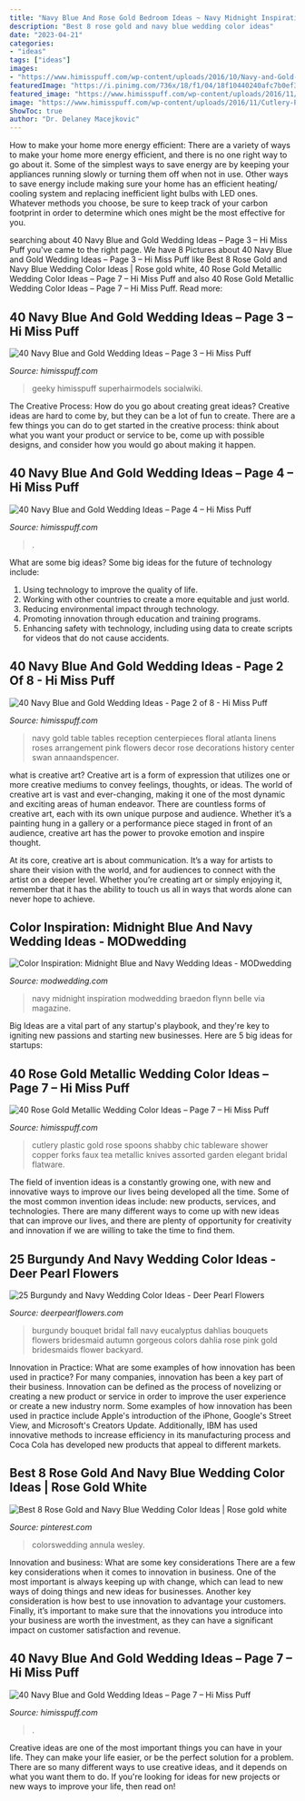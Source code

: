 ```yaml
---
title: "Navy Blue And Rose Gold Bedroom Ideas ~ Navy Midnight Inspiration Modwedding Braedon Flynn Belle Via Magazine"
description: "Best 8 rose gold and navy blue wedding color ideas"
date: "2023-04-21"
categories:
- "ideas"
tags: ["ideas"]
images:
- "https://www.himisspuff.com/wp-content/uploads/2016/10/Navy-and-Gold-Zingermans-Wedding-Cake.jpg"
featuredImage: "https://i.pinimg.com/736x/18/f1/04/18f10440240afc7b0ef39c814e05f14d.jpg"
featured_image: "https://www.himisspuff.com/wp-content/uploads/2016/11/Cutlery-Plastic-Forks-Spoons-Knives-Tableware.jpg"
image: "https://www.himisspuff.com/wp-content/uploads/2016/11/Cutlery-Plastic-Forks-Spoons-Knives-Tableware.jpg"
ShowToc: true
author: "Dr. Delaney Macejkovic"
---
```



How to make your home more energy efficient:
There are a variety of ways to make your home more energy efficient, and there is no one right way to go about it. Some of the simplest ways to save energy are by keeping your appliances running slowly or turning them off when not in use. Other ways to save energy include making sure your home has an efficient heating/ cooling system and replacing inefficient light bulbs with LED ones. Whatever methods you choose, be sure to keep track of your carbon footprint in order to determine which ones might be the most effective for you.

	

		
searching about 40 Navy Blue and Gold Wedding Ideas – Page 3 – Hi Miss Puff you've came to the right page. We have 8 Pictures about 40 Navy Blue and Gold Wedding Ideas – Page 3 – Hi Miss Puff like Best 8 Rose Gold and Navy Blue Wedding Color Ideas | Rose gold white, 40 Rose Gold Metallic Wedding Color Ideas – Page 7 – Hi Miss Puff and also 40 Rose Gold Metallic Wedding Color Ideas – Page 7 – Hi Miss Puff. Read more:
		
    
## 40 Navy Blue And Gold Wedding Ideas – Page 3 – Hi Miss Puff

<img loading=lazy src="https://www.himisspuff.com/wp-content/uploads/2016/10/Gold-and-glitter-table-runner-on-top-of-navy.jpg" onerror="this.onerror=null;this.src='https://tse3.mm.bing.net/th?id=OIP.pkEyvfF6DA944PELNVbCbAHaLI&amp;pid=15.1';" alt="40 Navy Blue and Gold Wedding Ideas – Page 3 – Hi Miss Puff">

_Source: himisspuff.com_

>geeky himisspuff superhairmodels socialwiki. 

	

The Creative Process: How do you go about creating great ideas?
Creative ideas are hard to come by, but they can be a lot of fun to create. There are a few things you can do to get started in the creative process: think about what you want your product or service to be, come up with possible designs, and consider how you would go about making it happen.

    
## 40 Navy Blue And Gold Wedding Ideas – Page 4 – Hi Miss Puff

<img loading=lazy src="https://www.himisspuff.com/wp-content/uploads/2016/10/gold-and-navy-wedding-reception-decor.jpg" onerror="this.onerror=null;this.src='https://tse3.mm.bing.net/th?id=OIP.8VO1O2fBjMOcy39B_igEaQHaLH&amp;pid=15.1';" alt="40 Navy Blue and Gold Wedding Ideas – Page 4 – Hi Miss Puff">

_Source: himisspuff.com_

>. 

	

What are some big ideas?
Some big ideas for the future of technology include: 
1. Using technology to improve the quality of life. 
2. Working with other countries to create a more equitable and just world. 
3. Reducing environmental impact through technology. 
4. Promoting innovation through education and training programs. 
5. Enhancing safety with technology, including using data to create scripts for videos that do not cause accidents.

    
## 40 Navy Blue And Gold Wedding Ideas - Page 2 Of 8 - Hi Miss Puff

<img loading=lazy src="http://www.himisspuff.com/wp-content/uploads/2016/10/1920s-navy-and-gold-wedding-table.jpg" onerror="this.onerror=null;this.src='https://tse1.mm.bing.net/th?id=OIP.zoZdh6JdKrDxfzfIKZzFjwHaLG&amp;pid=15.1';" alt="40 Navy Blue and Gold Wedding Ideas - Page 2 of 8 - Hi Miss Puff">

_Source: himisspuff.com_

>navy gold table tables reception centerpieces floral atlanta linens roses arrangement pink flowers decor rose decorations history center swan annaandspencer. 

	

what is creative art?
Creative art is a form of expression that utilizes one or more creative mediums to convey feelings, thoughts, or ideas. The world of creative art is vast and ever-changing, making it one of the most dynamic and exciting areas of human endeavor.
There are countless forms of creative art, each with its own unique purpose and audience. Whether it’s a painting hung in a gallery or a performance piece staged in front of an audience, creative art has the power to provoke emotion and inspire thought.

At its core, creative art is about communication. It’s a way for artists to share their vision with the world, and for audiences to connect with the artist on a deeper level. Whether you’re creating art or simply enjoying it, remember that it has the ability to touch us all in ways that words alone can never hope to achieve.

    
## Color Inspiration: Midnight Blue And Navy Wedding Ideas - MODwedding

<img loading=lazy src="https://www.modwedding.com/wp-content/uploads/2015/04/wedding-ideas-6-04112015-ky.jpg" onerror="this.onerror=null;this.src='https://tse1.mm.bing.net/th?id=OIP.HK0nMTtYeCweAkWSsl-QcAHaKG&amp;pid=15.1';" alt="Color Inspiration: Midnight Blue and Navy Wedding Ideas - MODwedding">

_Source: modwedding.com_

>navy midnight inspiration modwedding braedon flynn belle via magazine. 

	

Big Ideas are a vital part of any startup's playbook, and they're key to igniting new passions and starting new businesses. Here are 5 big ideas for startups: 

    
## 40 Rose Gold Metallic Wedding Color Ideas – Page 7 – Hi Miss Puff

<img loading=lazy src="https://www.himisspuff.com/wp-content/uploads/2016/11/Cutlery-Plastic-Forks-Spoons-Knives-Tableware.jpg" onerror="this.onerror=null;this.src='https://tse1.mm.bing.net/th?id=OIP.9yYxsFc0tz29d5JpSVoiLgHaLH&amp;pid=15.1';" alt="40 Rose Gold Metallic Wedding Color Ideas – Page 7 – Hi Miss Puff">

_Source: himisspuff.com_

>cutlery plastic gold rose spoons shabby chic tableware shower copper forks faux tea metallic knives assorted garden elegant bridal flatware. 

	

The field of invention ideas is a constantly growing one, with new and innovative ways to improve our lives being developed all the time. Some of the most common invention ideas include: new products, services, and technologies. There are many different ways to come up with new ideas that can improve our lives, and there are plenty of opportunity for creativity and innovation if we are willing to take the time to find them.

    
## 25 Burgundy And Navy Wedding Color Ideas - Deer Pearl Flowers

<img loading=lazy src="https://www.deerpearlflowers.com/wp-content/uploads/2017/04/fall-bridal-bouquet-with-eucalyptus-and-burgundy-dahlias.jpg" onerror="this.onerror=null;this.src='https://tse1.mm.bing.net/th?id=OIP.XjG8aj-bXxk-wl-EZh-vBgHaLH&amp;pid=15.1';" alt="25 Burgundy and Navy Wedding Color Ideas - Deer Pearl Flowers">

_Source: deerpearlflowers.com_

>burgundy bouquet bridal fall navy eucalyptus dahlias bouquets flowers bridesmaid autumn gorgeous colors dahlia rose pink gold bridesmaids flower backyard. 

	

Innovation in Practice: What are some examples of how innovation has been used in practice?
For many companies, innovation has been a key part of their business. Innovation can be defined as the process of novelizing or creating a new product or service in order to improve the user experience or create a new industry norm. 
Some examples of how innovation has been used in practice include Apple's introduction of the iPhone, Google's Street View, and Microsoft's Creators Update. Additionally, IBM has used innovative methods to increase efficiency in its manufacturing process and Coca Cola has developed new products that appeal to different markets.

    
## Best 8 Rose Gold And Navy Blue Wedding Color Ideas | Rose Gold White

<img loading=lazy src="https://i.pinimg.com/736x/18/f1/04/18f10440240afc7b0ef39c814e05f14d.jpg" onerror="this.onerror=null;this.src='https://tse4.mm.bing.net/th?id=OIP.14k4Fm15HMxOxJd4_dCAeAHaO0&amp;pid=15.1';" alt="Best 8 Rose Gold and Navy Blue Wedding Color Ideas | Rose gold white">

_Source: pinterest.com_

>colorswedding annula wesley. 

	

Innovation and business: What are some key considerations
There are a few key considerations when it comes to innovation in business. One of the most important is always keeping up with change, which can lead to new ways of doing things and new ideas for businesses. Another key consideration is how best to use innovation to advantage your customers. Finally, it’s important to make sure that the innovations you introduce into your business are worth the investment, as they can have a significant impact on customer satisfaction and revenue.

    
## 40 Navy Blue And Gold Wedding Ideas – Page 7 – Hi Miss Puff

<img loading=lazy src="https://www.himisspuff.com/wp-content/uploads/2016/10/Navy-and-Gold-Zingermans-Wedding-Cake.jpg" onerror="this.onerror=null;this.src='https://tse4.mm.bing.net/th?id=OIP.NpiiTHdCDf5gtNX6-TjJsQHaLH&amp;pid=15.1';" alt="40 Navy Blue and Gold Wedding Ideas – Page 7 – Hi Miss Puff">

_Source: himisspuff.com_

>. 

	

Creative ideas are one of the most important things you can have in your life. They can make your life easier, or be the perfect solution for a problem. There are so many different ways to use creative ideas, and it depends on what you want them to do. If you're looking for ideas for new projects or new ways to improve your life, then read on!

